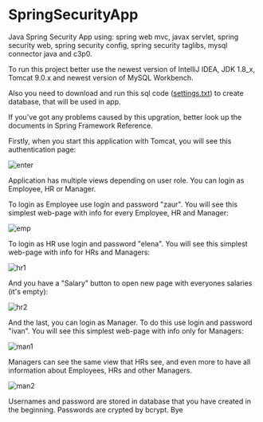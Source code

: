 # SpringSecurityApp

Java Spring Security App using: spring web mvc, javax servlet, spring security web, spring security config, spring security taglibs, mysql connector java and c3p0.

To run this project better use the newest version of IntelliJ IDEA, JDK 1.8_x, Tomcat 9.0.x and newest version of MySQL Workbench.

Also you need to download and run this sql code ([settings.txt](https://github.com/noleynik29/SpringSecurityApp/files/9625243/settings.txt)) to create database, that will be used in app. 

If you've got any problems caused by this upgration, better look up the documents in Spring Framework Reference.

Firstly, when you start this application with Tomcat, you will see this authentication page:

![enter](https://user-images.githubusercontent.com/71104368/191736587-285dd0ae-ac19-42d3-bcfb-73298203c3ec.png)

Application has multiple views depending on user role. You can login as Employee, HR or Manager.

To login as Employee use login and password "zaur". You will see this simplest web-page with info for every Employee, HR and Manager:

![emp](https://user-images.githubusercontent.com/71104368/191737483-b122e2e7-ccaa-49b2-9149-dba1548f3070.png)

To login as HR use login and password "elena". You will see this simplest web-page with info for HRs and Managers:

![hr1](https://user-images.githubusercontent.com/71104368/191737890-ce929f1a-200c-4220-bb93-58320161812c.png)

And you have a "Salary" button to open new page with everyones salaries (it's empty):

![hr2](https://user-images.githubusercontent.com/71104368/191738047-35dbc44c-f77c-4621-805e-ee4448f7d2ff.png)

And the last, you can login as Manager. To do this use login and password "ivan". You will see this simplest web-page with info only for Managers:

![man1](https://user-images.githubusercontent.com/71104368/191738426-83d6f8db-0e13-40d8-94b7-088fa03f8a37.png)

Managers can see the same view that HRs see, and even more to have all information about Employees, HRs and other Managers.

![man2](https://user-images.githubusercontent.com/71104368/191738695-2fe1d657-3f77-41e2-b7a3-2a2592c7f48b.png)

Usernames and password are stored in database that you have created in the beginning. Passwords are crypted by bcrypt. Bye
